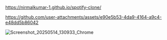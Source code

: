  https://nirmalkumar-1.github.io/spotify-clone/

https://github.com/user-attachments/assets/e90e5b53-4da9-4164-a9c4-e48dd5b86042

![Screenshot_20250514_130933_Chrome](https://github.com/user-attachments/assets/309ba337-297a-4e66-a3c2-9f4835b3a3e8)
